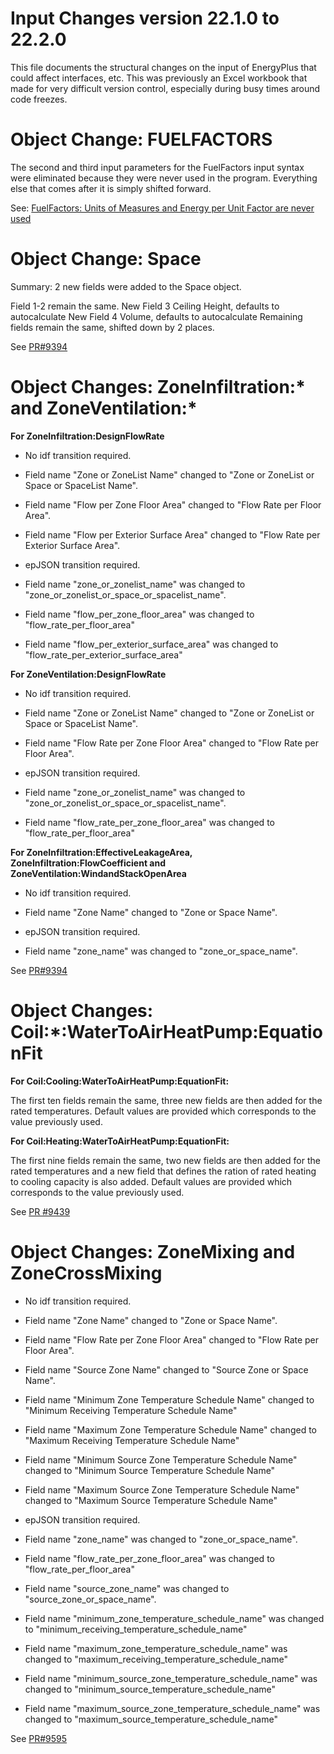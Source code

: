 Input Changes version 22.1.0 to 22.2.0
=============

This file documents the structural changes on the input of EnergyPlus that could affect interfaces, etc.
This was previously an Excel workbook that made for very difficult version control, especially during busy times around code freezes.

# Object Change: FUELFACTORS

The second and third input parameters for the FuelFactors input syntax were eliminated because they were never used in the program.  Everything else that comes after it is simply shifted forward.

See: [FuelFactors: Units of Measures and Energy per Unit Factor are never used](https://github.com/NREL/EnergyPlus/issues/9493)


# Object Change: Space

Summary: 2 new fields were added to the Space object.

Field 1-2 remain the same.
New Field 3 Ceiling Height, defaults to autocalculate
New Field 4 Volume, defaults to autocalculate
Remaining fields remain the same, shifted down by 2 places.

See [PR#9394](https://github.com/NREL/EnergyPlus/pull/9394)

# Object Changes: ZoneInfiltration:\* and ZoneVentilation:\*

**For ZoneInfiltration:DesignFlowRate**

* No idf transition required. 
* Field name "Zone or ZoneList Name" changed to "Zone or ZoneList or Space or SpaceList Name".
* Field name "Flow per Zone Floor Area" changed to "Flow Rate per Floor Area".
* Field name "Flow per Exterior Surface Area" changed to "Flow Rate per Exterior Surface Area".

* epJSON transition required.
* Field name "zone_or_zonelist_name" was changed to "zone_or_zonelist_or_space_or_spacelist_name".
* Field name "flow_per_zone_floor_area" was changed to "flow_rate_per_floor_area"
* Field name "flow_per_exterior_surface_area" was changed to "flow_rate_per_exterior_surface_area"

**For ZoneVentilation:DesignFlowRate**
* No idf transition required. 
* Field name "Zone or ZoneList Name" changed to "Zone or ZoneList or Space or SpaceList Name".
* Field name "Flow Rate per Zone Floor Area" changed to "Flow Rate per Floor Area".

* epJSON transition required.
* Field name "zone_or_zonelist_name" was changed to "zone_or_zonelist_or_space_or_spacelist_name".
* Field name "flow_rate_per_zone_floor_area" was changed to "flow_rate_per_floor_area"

**For ZoneInfiltration:EffectiveLeakageArea, ZoneInfiltration:FlowCoefficient and ZoneVentilation:WindandStackOpenArea**

* No idf transition required. 
* Field name "Zone Name" changed to "Zone or Space Name".

* epJSON transition required.
* Field name "zone_name" was changed to "zone_or_space_name".

See [PR#9394](https://github.com/NREL/EnergyPlus/pull/9394)

# Object Changes: Coil:\*:WaterToAirHeatPump:EquationFit
**For Coil:Cooling:WaterToAirHeatPump:EquationFit:**

The first ten fields remain the same, three new fields are then added for the rated temperatures. Default values are provided which corresponds to the value previously used.

**For Coil:Heating:WaterToAirHeatPump:EquationFit:**

The first nine fields remain the same, two new fields are then added for the rated temperatures and a new field that defines the ration of rated heating to cooling capacity is also added. Default values are provided which corresponds to the value previously used.

See [PR #9439](https://github.com/NREL/EnergyPlus/pull/9439)

# Object Changes: ZoneMixing and ZoneCrossMixing

* No idf transition required. 
* Field name "Zone Name" changed to "Zone or Space Name".
* Field name "Flow Rate per Zone Floor Area" changed to "Flow Rate per Floor Area".
* Field name "Source Zone Name" changed to "Source Zone or Space Name".
* Field name "Minimum Zone Temperature Schedule Name" changed to "Minimum Receiving Temperature Schedule Name"
* Field name "Maximum Zone Temperature Schedule Name" changed to "Maximum Receiving Temperature Schedule Name"
* Field name "Minimum Source Zone Temperature Schedule Name" changed to "Minimum Source Temperature Schedule Name"
* Field name "Maximum Source Zone Temperature Schedule Name" changed to "Maximum Source Temperature Schedule Name"

* epJSON transition required.
* Field name "zone_name" was changed to "zone_or_space_name".
* Field name "flow_rate_per_zone_floor_area" was changed to "flow_rate_per_floor_area"
* Field name "source_zone_name" was changed to "source_zone_or_space_name".
* Field name "minimum_zone_temperature_schedule_name" was changed to "minimum_receiving_temperature_schedule_name"
* Field name "maximum_zone_temperature_schedule_name" was changed to "maximum_receiving_temperature_schedule_name"
* Field name "minimum_source_zone_temperature_schedule_name" was changed to "minimum_source_temperature_schedule_name"
* Field name "maximum_source_zone_temperature_schedule_name" was changed to "maximum_source_temperature_schedule_name"

See [PR#9595](https://github.com/NREL/EnergyPlus/pull/9595)

